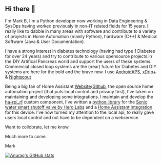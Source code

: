 ## Hi there 👋

I'm Mark B, I'm a Python developer now working in Data Engineering & SysOps having worked previously in non-IT related fields for 15 years. I really like to dabble in many areas with software and contribute to a variety of projects in Home Automation (mainly Python), hardware (C++) & Medical Software (Java & User Documentation).

I have a strong interest in diabetes technology (having had type 1 Diabetes for over 24 years) and try to contribute to various opensource projects in the DIY Artifical Pancreas world and support the users of these systems.  Commercial closed loop systems are the (near) future for Diabetes and DIY systems are here for the bold and the brave now. I use [AndroidAPS](https://github.com/nightscout/AndroidAPS), [xDrip+](https://github.com/NightscoutFoundation/xDrip) & [Nightscout](https://github.com/markvader/cgm-remote-monitor)

Being a big fan of Home Assistant [Website](https://www.home-assistant.io/)/[Github](https://github.com/home-assistant), the open source home automation project (that puts local control and privacy first), I've taken on maintaining and developing some integrations.  I maintain and develop the [ha-rpi_rf](https://github.com/markvader/ha-rpi_rf) custom component, I've written a [python library](https://github.com/markvader/herolabsapi) for the [Sonic water smart shutoff valve by Hero Labs](https://www.hero-labs.com/) and a [Home Assistant integration](https://github.com/markvader/sonic) for this device.  I've now turned my attention to the local api, to really gave users local control and not have to be dependent on a webservice.

Want to collobrate, let me know

Much more to come.

Mark

[![Anurag's GitHub stats](https://github-readme-stats-mocha-six.vercel.app/api?username=markvader&count_private=true&show_icons=true&hide_rank=true&include_all_commits=true)](https://github.com/markvader)
